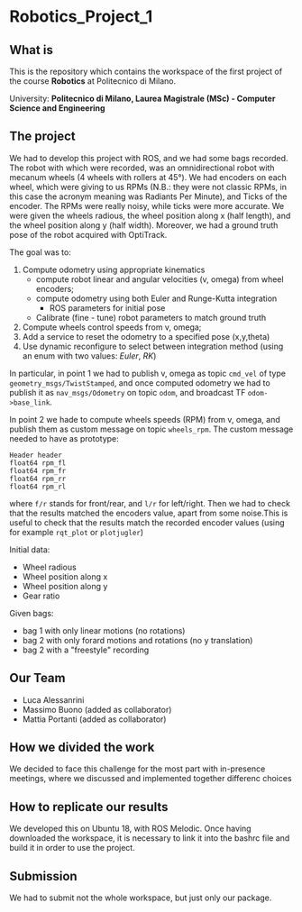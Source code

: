 # Robotics_Project_1

## What is
This is the repository which contains the workspace of the first project of the course **Robotics** at Politecnico di Milano.

University: **Politecnico di Milano, Laurea Magistrale (MSc) - Computer Science and Engineering**

## The project
We had to develop this project with ROS, and we had some bags recorded.
The robot with which were recorded, was an omnidirectional robot with mecanum wheels (4 wheels with rollers at 45°). We had encoders on each wheel, which were giving to us RPMs (N.B.: they were not classic RPMs, in this case the acronym meaning was Radiants Per Minute), and Ticks of the encoder. The RPMs were really noisy, while ticks were more accurate. We were given the wheels radious, the wheel position along x (half length), and the wheel position along y (half width). Moreover, we had a ground truth pose of the robot acquired with OptiTrack.

The goal was to:
1. Compute odometry using appropriate kinematics
	- compute robot linear and angular velocities (v, omega) from wheel encoders;
	- compute odometry using both Euler and Runge-Kutta integration
		- ROS parameters for initial pose
	- Calibrate (fine - tune) robot parameters to match ground truth
2. Compute wheels control speeds from v, omega;
3. Add a service to reset the odometry to a specified pose (x,y,theta)
4. Use dynamic reconfigure to select between integration method (using an enum with two values: *Euler*, *RK*)

In particular, in point 1 we had to publish v, omega as topic `cmd_vel` of type `geometry_msgs/TwistStamped`, and once computed odometry we had to publish it as `nav_msgs/Odometry` on topic `odom`, and broadcast TF `odom->base_link`.

In point 2 we hade to compute wheels speeds (RPM) from v, omega, and publish them as custom message on topic `wheels_rpm`. The custom message needed to have as prototype:

`
Header header
`</br>
`
float64 rpm_fl
`</br>
`
float64 rpm_fr
`</br>
`
float64 rpm_rr
`</br>
`
float64 rpm_rl
`</br>

where `f/r` stands for front/rear, and `l/r` for left/right. Then we had to check that the results matched the encoders value, apart from some noise.This is useful to check that the results match the recorded encoder values (using for example `rqt_plot` or `plotjugler`)

Initial data:

- Wheel radious
- Wheel position along x
- Wheel position along y
- Gear ratio

Given bags:

- bag 1 with only linear motions (no rotations)
- bag 2 with only forard motions and rotations (no y translation)
- bag 2 with a "freestyle" recording

## Our Team
- Luca Alessanrini  
- Massimo Buono (added as collaborator)
- Mattia Portanti (added as collaborator)

## How we divided the work
We decided to face this challenge for the most part with in-presence meetings, where we discussed and implemented together differenc choices

## How to replicate our results
We developed this on Ubuntu 18, with ROS Melodic. Once having downloaded the workspace, it is necessary to link it into the bashrc file and build it in order to use the project.

## Submission
We had to submit not the whole workspace, but just only our package.
